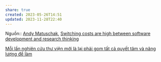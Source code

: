 ```yaml
---
share: true
created: 2023-05-26T14:51
updated: 2023-11-28T22:40
---
```

Nguồn:: [Andy Matuschak](../../%CE%9E%20Ngu%E1%BB%93n/M%C3%B4i%20tr%C6%B0%E1%BB%9Dng%20ngh%C4%A9,%20nh%E1%BA%ADn%20th%E1%BB%A9c%20t%C4%83ng%20c%C6%B0%E1%BB%9Dng/Andy%20Matuschak.md), [Switching costs are high between software development and research thinking](https://notes.andymatuschak.org/z78pmtn8LMt6npZyHciSjVZJdp3u7sin61PzG)

[Mỗi lần nghiên cứu thư viện mới là lại phải gom tất cả quyết tâm và năng lượng để làm](../../C%C3%B4ng%20ngh%E1%BB%87%20th%C3%B4ng%20tin/K%E1%BB%B9%20thu%E1%BA%ADt%20ph%E1%BA%A7n%20m%E1%BB%81m/Nh%E1%BB%A9c%20%C4%91%E1%BA%A7u/M%E1%BB%97i%20l%E1%BA%A7n%20nghi%C3%AAn%20c%E1%BB%A9u%20th%C6%B0%20vi%E1%BB%87n%20m%E1%BB%9Bi%20l%C3%A0%20l%E1%BA%A1i%20ph%E1%BA%A3i%20gom%20t%E1%BA%A5t%20c%E1%BA%A3%20quy%E1%BA%BFt%20t%C3%A2m%20v%C3%A0%20n%C4%83ng%20l%C6%B0%E1%BB%A3ng%20%C4%91%E1%BB%83%20l%C3%A0m.md) 